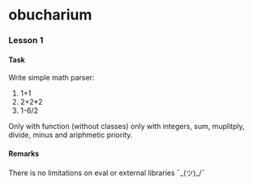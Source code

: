 # obucharium
### Lesson 1
#### Task
Write simple math parser:
1. 1+1
2. 2+2*2
3. 1-6/2

Only with function (without classes) only with integers, sum, muplitply, divide, minus and ariphmetic priority.

#### Remarks
There is no limitations on eval or external libraries ¯\_(ツ)_/¯
